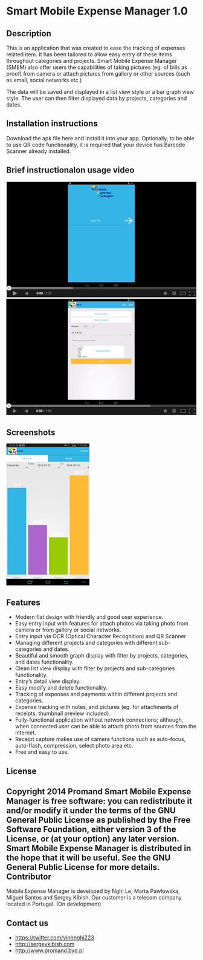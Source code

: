 Smart Mobile Expense Manager 1.0
=============
Description 
-------
This is an application that was created to ease the tracking of expenses related item. It has been tailored to allow easy entry of these items throughout categories and projects. Smart Mobile Expense Manager (SMEM) also offer users the capabilities of taking pictures (eg. of bills as proof) from camera or attach pictures from gallery or other sources (such as email, social networks etc.)

The data will be saved and displayed in a list view style or a bar graph view style. The user can then filter displayed data by projects, categories and dates. 

Installation instructions
-------
Download the apk file here and install it into your app. Optionally, to be able to use QR code functionality, it is required that your device has Barcode Scanner already installed.

Brief instructionalon usage video
-------
[![Alt text for your video](https://raw.githubusercontent.com/PROMAND/Project-5/master/Video0.PNG)](https://www.youtube.com/watch?v=skWaZTa-8B8)
[![Alt text for your video](https://raw.githubusercontent.com/PROMAND/Project-5/master/Video1.PNG)](http://www.youtube.com/watch?v=Qq9C2B0xtt4)

Screenshots
-------
![](https://raw.githubusercontent.com/PROMAND/Project-5/master/Screenshot.png)

Features
-------
* Modern flat design with friendly and good user experience.
* Easy entry input with features for attach photos via taking photo from camera or from gallery or social networks.
* Entry input via OCR (Optical Character Recognition) and QR Scanner
* Managing different projects and categories with different sub-categories and dates.
* Beautiful and smooth graph display with filter by projects, categories, and dates functionality.
* Clean list view display with filter by projects and sub-categories functionality.
* Entry’s detail view display.
* Easy modify and delete functionality.
* Tracking of expenses and payments within different projects and categories.
* Expense tracking with notes, and pictures (eg. for attachments of receipts, thumbnail preview included).
* Fully-functional application without network connections; although, when connected user can be able to attach photo from sources from the internet.
* Receipt capture makes use of camera functions such as auto-focus, auto-flash, compression, select photo area etc.
* Free and easy to use.

License
-------
Copyright 2014 Promand
Smart Mobile Expense Manager is free software: you can redistribute it and/or modify it under the terms of the GNU General Public License as published by the Free Software Foundation, either version 3 of the License, or (at your option) any later version.
Smart Mobile Expense Manager is distributed in the hope that it will be useful. See the GNU General Public License for more details.
Contributor
-------
Mobile Expense Manager is developed by Nghi Le, Marta Pawłowska, Miguel Santos and Sergey Kibish. Our customer is a telecom company located in Portugal. 
(On development)

Contact us
-------
* https://twitter.com/vinhnghi223
* http://sergeykibish.com
* http://www.promand.byd.pl
